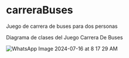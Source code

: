 # carreraBuses
Juego de carrera de buses para dos personas

Diagrama de clases del Juego Carrera De Buses


![WhatsApp Image 2024-07-16 at 8 17 29 AM](https://github.com/user-attachments/assets/3b03e123-08fb-434c-b0ae-a91c4b30f816)

